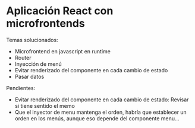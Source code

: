 # Aplicación React con microfrontends

Temas solucionados:

- Microfrontend en javascript en runtime
- Router
- Inyección de menú
- Evitar renderizado del componente en cada cambio de estado
- Pasar datos



Pendientes: 

- Evitar renderizado del componente en cada cambio de estado: Revisar si tiene sentido el memo
- Que el inyector de menu mantenga el orden, habría que establecer un orden en los menús, aunque eso depende del componente menu...

